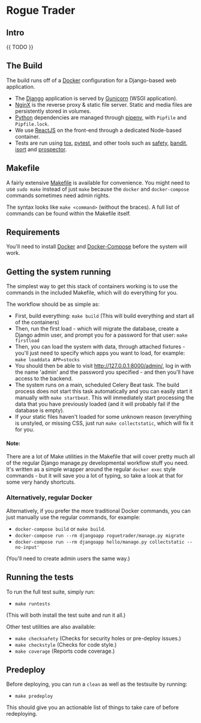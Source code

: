 # Rogue Trader

## Intro
{{ TODO }}

## The Build

The build runs off of a [Docker][] configuration for a Django-based web application.

- The [Django][] application is served by [Gunicorn][] (WSGI application).
- [NginX][] is the reverse proxy & static file server. Static and media files are
  persistently stored in volumes.
- [Python][] dependencies are managed through [pipenv][], with `Pipfile` and `Pipfile.lock`.
- We use [ReactJS][] on the front-end through a dedicated Node-based container.
- Tests are run using [tox][], [pytest][], and other tools such as [safety][], [bandit][], [isort][] and [prospector][].

## Makefile
A fairly extensive [Makefile][] is available for convenience. You might need to use `sudo make`
instead of just `make` because the `docker` and `docker-compose` commands sometimes need
admin rights.

The syntax looks like `make <command>` (without the braces). A full list of commands can be found
within the Makefile itself.

## Requirements
You'll need to install [Docker][] and [Docker-Compose][] before the system will work.

## Getting the system running

The simplest way to get this stack of containers working is to use the commands in the
included Makefile, which will do everything for you. 

The workflow should be as simple as:

* First, build everything: `make build` (This will build everything and start
all of the containers)
* Then, run the first load - which will migrate the database, create a Django admin 
user, and prompt you for a password for that user: `make firstload`
* Then, you can load the system with data, through attached fixtures - 
you'll just need to specify which apps you want to load, for example:
`make loaddata APP=stocks`
* You should then be able to visit http://127.0.0.1:8000/admin/, log in with the
name 'admin' and the password you specified - and then you'll have access to 
the backend.
* The system runs on a main, scheduled Celery Beat task. The build process
does not start this task automatically and you can easily start it manually with
`make startbeat`. This will immediately start processing the data that you have
previously loaded (and it will probably fail if the database is empty).
* If your static files haven't loaded for some unknown reason (everything is 
unstyled, or missing CSS, just run `make collectstatic`, which will fix it for you.

#### Note:
There are a lot of Make utilities in the Makefile that will cover pretty much
all of the regular Django manage.py developmental workflow stuff you need. It's
written as a simple wrapper around the regular `docker exec` style commands - 
but it will save you a lot of typing, so take a look at that for some 
very handy shortcuts.

### Alternatively, regular Docker
Alternatively, if you prefer the more traditional Docker commands, you can 
just manually use the regular commands, for example:

* `docker-compose build` or `make build`.
* `docker-compose run --rm djangoapp roguetrader/manage.py migrate`
* `docker-compose run --rm djangoapp hello/manage.py collectstatic --no-input'`

(You'll need to create admin users the same way.)

## Running the tests
To run the full test suite, simply run:

- `make runtests`

(This will both install the test suite and run it all.)

Other test utilities are also available:

- `make checksafety` (Checks for security holes or pre-deploy issues.)
- `make checkstyle` (Checks for code style.)
- `make coverage` (Reports code coverage.)

## Predeploy
Before deploying, you can run a `clean` as well as the testsuite by running:

- `make predeploy`

This should give you an actionable list of things to take care of before
redeploying.

[Docker]: https://www.docker.com/
[Django]: https://www.djangoproject.com/
[Gunicorn]: http://gunicorn.org/
[NginX]: https://www.nginx.com/
[Postgres]: https://www.postgresql.org/
[Python]: https://www.python.org/
[pipenv]: https://docs.pipenv.org/
[tox]: https://tox.readthedocs.io/en/latest/
[pytest]: https://docs.pytest.org/en/latest/
[safety]: https://pyup.io/safety/
[bandit]: https://github.com/openstack/bandit
[isort]: https://github.com/timothycrosley/isort
[prospector]: https://github.com/landscapeio/prospector
[GitLab]: https://about.gitlab.com/
[ReactJS]: https://reactjs.org/
[Makefile]: https://www.gnu.org/software/make/manual/make.html
[Docker-Compose]: https://docs.docker.com/compose/
